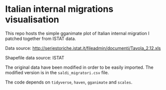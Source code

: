 # Italian internal migrations visualisation


This repo hosts the simple gganimate plot of Italian internal migration I patched together from ISTAT data.

Data source: http://seriestoriche.istat.it/fileadmin/documenti/Tavola_2.12.xls

Shapefile data source: ISTAT

The original data have been modified in order to be easily imported. The modified version is in the `saldi_migratori.csv` file. 


The code depends on `tidyverse`, `haven`, `gganimate` and `scales`.


